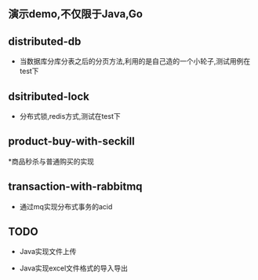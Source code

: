 ## 演示demo,不仅限于Java,Go


distributed-db
---
* 当数据库分库分表之后的分页方法,利用的是自己造的一个小轮子,测试用例在test下

dsitributed-lock
---
* 分布式锁,redis方式,测试在test下


product-buy-with-seckill
---
*商品秒杀与普通购买的实现


transaction-with-rabbitmq
---

* 通过mq实现分布式事务的acid




TODO
---

* Java实现文件上传

* Java实现excel文件格式的导入导出

